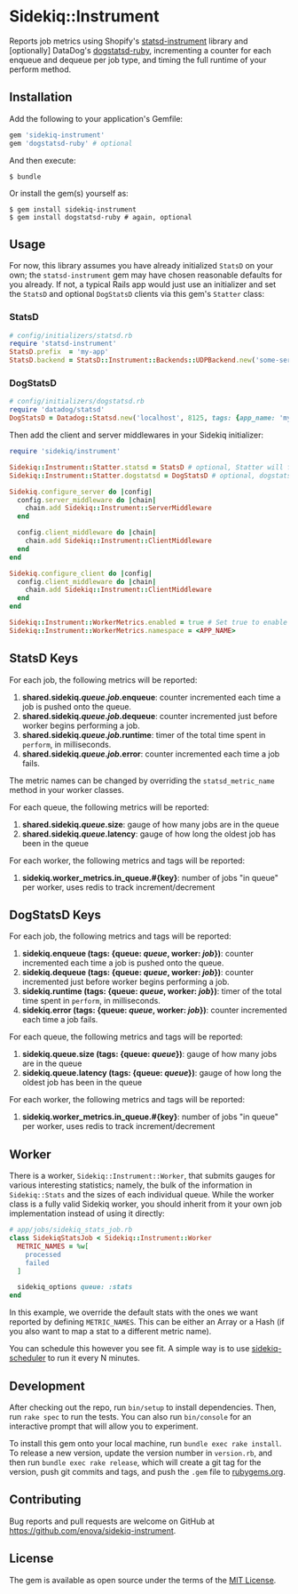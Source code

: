 # Sidekiq::Instrument

Reports job metrics using Shopify's [statsd-instrument][statsd-instrument] library and \[optionally\] DataDog's [dogstatsd-ruby](https://github.com/DataDog/dogstatsd-ruby), incrementing a counter for each enqueue and dequeue per job type, and timing the full runtime of your perform method.

## Installation

Add the following to your application's Gemfile:

```ruby
gem 'sidekiq-instrument'
gem 'dogstatsd-ruby' # optional
```

And then execute:

    $ bundle

Or install the gem(s) yourself as:

    $ gem install sidekiq-instrument
    $ gem install dogstatsd-ruby # again, optional

## Usage

For now, this library assumes you have already initialized `StatsD` on your own;
the `statsd-instrument` gem may have chosen reasonable defaults for you already. If not,
a typical Rails app would just use an initializer and set the `StatsD` and optional `DogStatsD`
clients via this gem's `Statter` class:

### StatsD

```ruby
# config/initializers/statsd.rb
require 'statsd-instrument'
StatsD.prefix  = 'my-app'
StatsD.backend = StatsD::Instrument::Backends::UDPBackend.new('some-server:8125')
```

### DogStatsD

```ruby
# config/initializers/dogstatsd.rb
require 'datadog/statsd'
DogStatsD = Datadog::Statsd.new('localhost', 8125, tags: {app_name: 'my_app', env: 'production'})
```

Then add the client and server middlewares in your Sidekiq initializer:

```ruby
require 'sidekiq/instrument'

Sidekiq::Instrument::Statter.statsd = StatsD # optional, Statter will fall back to a global StatsD
Sidekiq::Instrument::Statter.dogstatsd = DogStatsD # optional, dogstatsd can be nil if not desired

Sidekiq.configure_server do |config|
  config.server_middleware do |chain|
    chain.add Sidekiq::Instrument::ServerMiddleware
  end

  config.client_middleware do |chain|
    chain.add Sidekiq::Instrument::ClientMiddleware
  end
end

Sidekiq.configure_client do |config|
  config.client_middleware do |chain|
    chain.add Sidekiq::Instrument::ClientMiddleware
  end
end

Sidekiq::Instrument::WorkerMetrics.enabled = true # Set true to enable worker metrics
Sidekiq::Instrument::WorkerMetrics.namespace = <APP_NAME>
```

## StatsD Keys
For each job, the following metrics will be reported:

1. **shared.sidekiq._queue_._job_.enqueue**: counter incremented each time a
   job is pushed onto the queue.
2. **shared.sidekiq._queue_._job_.dequeue**: counter incremented just before
   worker begins performing a job.
3. **shared.sidekiq._queue_._job_.runtime**: timer of the total time spent
   in `perform`, in milliseconds.
4. **shared.sidekiq._queue_._job_.error**: counter incremented each time a
   job fails.

The metric names can be changed by overriding the `statsd_metric_name`
method in your worker classes.

For each queue, the following metrics will be reported:
1. **shared.sidekiq._queue_.size**: gauge of how many jobs are in the queue
2. **shared.sidekiq._queue_.latency**: gauge of how long the oldest job has been in the queue

For each worker, the following metrics and tags will be reported:
1. **sidekiq.worker_metrics.in_queue.#{key}**: number of jobs "in queue" per worker, uses redis to track increment/decrement

## DogStatsD Keys
For each job, the following metrics and tags will be reported:

1. **sidekiq.enqueue (tags: {queue: _queue_, worker: _job_})**: counter incremented each time a
   job is pushed onto the queue.
2. **sidekiq.dequeue (tags: {queue: _queue_, worker: _job_})**: counter incremented just before
   worker begins performing a job.
3. **sidekiq.runtime (tags: {queue: _queue_, worker: _job_})**: timer of the total time spent
   in `perform`, in milliseconds.
4. **sidekiq.error (tags: {queue: _queue_, worker: _job_})**: counter incremented each time a
   job fails.

For each queue, the following metrics and tags will be reported:
1. **sidekiq.queue.size (tags: {queue: _queue_})**: gauge of how many jobs are in the queue
2. **sidekiq.queue.latency (tags: {queue: _queue_})**: gauge of how long the oldest job has been in the queue

For each worker, the following metrics and tags will be reported:
1. **sidekiq.worker_metrics.in_queue.#{key}**: number of jobs "in queue" per worker, uses redis to track increment/decrement

## Worker
There is a worker, `Sidekiq::Instrument::Worker`, that submits gauges
for various interesting statistics; namely, the bulk of the information in `Sidekiq::Stats`
and the sizes of each individual queue. While the worker class is a fully valid Sidekiq worker,
you should inherit from it your own job implementation instead of using it directly:

```ruby
# app/jobs/sidekiq_stats_job.rb
class SidekiqStatsJob < Sidekiq::Instrument::Worker
  METRIC_NAMES = %w[
    processed
    failed
  ]

  sidekiq_options queue: :stats
end
```

In this example, we override the default stats with the ones we want reported by defining `METRIC_NAMES`.
This can be either an Array or a Hash (if you also want to map a stat to a different metric name).

You can schedule this however you see fit. A simple way is to use [sidekiq-scheduler][sidekiq-scheduler] to run it every N minutes.

## Development

After checking out the repo, run `bin/setup` to install dependencies. Then, run `rake spec` to run the tests. You can also run `bin/console` for an interactive prompt that will allow you to experiment.

To install this gem onto your local machine, run `bundle exec rake install`. To release a new version, update the version number in `version.rb`, and then run `bundle exec rake release`, which will create a git tag for the version, push git commits and tags, and push the `.gem` file to [rubygems.org](https://rubygems.org).

## Contributing

Bug reports and pull requests are welcome on GitHub at https://github.com/enova/sidekiq-instrument.


## License

The gem is available as open source under the terms of the [MIT License](http://opensource.org/licenses/MIT).

[statsd-instrument]: https://github.com/Shopify/statsd-instrument
[sidekiq-scheduler]: https://github.com/moove-it/sidekiq-scheduler
